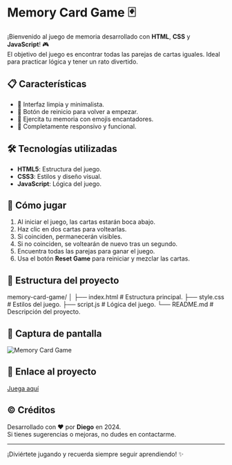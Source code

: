 # Memory Card Game 🃏

¡Bienvenido al juego de memoria desarrollado con **HTML**, **CSS** y **JavaScript**! 🎮  
El objetivo del juego es encontrar todas las parejas de cartas iguales. Ideal para practicar lógica y tener un rato divertido.

## 📋 Características
- 🎨 Interfaz limpia y minimalista.
- 🔄 Botón de reinicio para volver a empezar.
- 🧠 Ejercita tu memoria con emojis encantadores.
- 🚀 Completamente responsivo y funcional.

## 🛠️ Tecnologías utilizadas
- **HTML5**: Estructura del juego.
- **CSS3**: Estilos y diseño visual.
- **JavaScript**: Lógica del juego.

## 🚀 Cómo jugar
1. Al iniciar el juego, las cartas estarán boca abajo.
2. Haz clic en dos cartas para voltearlas.
3. Si coinciden, permanecerán visibles.
4. Si no coinciden, se voltearán de nuevo tras un segundo.
5. Encuentra todas las parejas para ganar el juego.
6. Usa el botón **Reset Game** para reiniciar y mezclar las cartas.

## 📂 Estructura del proyecto
memory-card-game/ 
│ 
├── index.html # Estructura principal. 
├── style.css # Estilos del juego.
├── script.js # Lógica del juego.
└── README.md # Descripción del proyecto.


## 👾 Captura de pantalla
![Memory Card Game](https://github.com/DiegoJalvA/Memory-Card-Game/blob/main/juego/screenshot.png)  


## 🔗 Enlace al proyecto
[Juega aquí](https://tu-usuario.github.io/memory-card-game/) 


## ©️ Créditos
Desarrollado con ❤️ por **Diego** en 2024.  
Si tienes sugerencias o mejoras, no dudes en contactarme.

---
¡Diviértete jugando y recuerda siempre seguir aprendiendo! ✨

